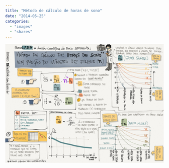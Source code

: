 ```yaml
---
title: "Método de cálculo de horas de sono"
date: "2014-05-25"
categories: 
  - "images"
  - "shares"
---
```


![](images/tumblr_n64w1lIIbc1qz4vrlo1_1280-1024x768.png)
